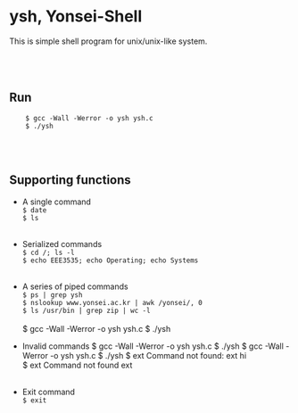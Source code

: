 # ysh, Yonsei-Shell
This is simple shell program for unix/unix-like system.
<br><br><br><br> 


Run
--------------------------------------
        $ gcc -Wall -Werror -o ysh ysh.c
        $ ./ysh

<br><br>

Supporting functions
--------------------------------------
* A single command<br>
```$ date```<br>
```$ ls```<br><br>

* Serialized commands<br>
```$ cd /; ls -l```<br>
```$ echo EEE3535; echo Operating; echo Systems```<br><br>

* A series of piped commands<br>
```$ ps | grep ysh```<br>
```$ nslookup www.yonsei.ac.kr | awk /yonsei/, 0```<br>
```$ ls /usr/bin | grep zip | wc -l```<br><br>
        $ gcc -Wall -Werror -o ysh ysh.c
        $ ./ysh
* Invalid commands
        $ gcc -Wall -Werror -o ysh ysh.c
        $ ./ysh
         $ gcc -Wall -Werror -o ysh ysh.c
        $ ./ysh
	$ ext
	Command not found: ext
	hi	
	$ ext
	Command not found ext
<br><br>

* Exit command<br>
```$ exit```<br>
	



 

 

 

 

 

 

 

 

 

 

 

 

 

 

 

 

 

 

 

 

 

 

 

 

 
